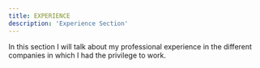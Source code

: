 ```yaml
---
title: EXPERIENCE
description: 'Experience Section'
---
```


In this section I will talk about my professional experience in the different companies in which I had the privilege to work.